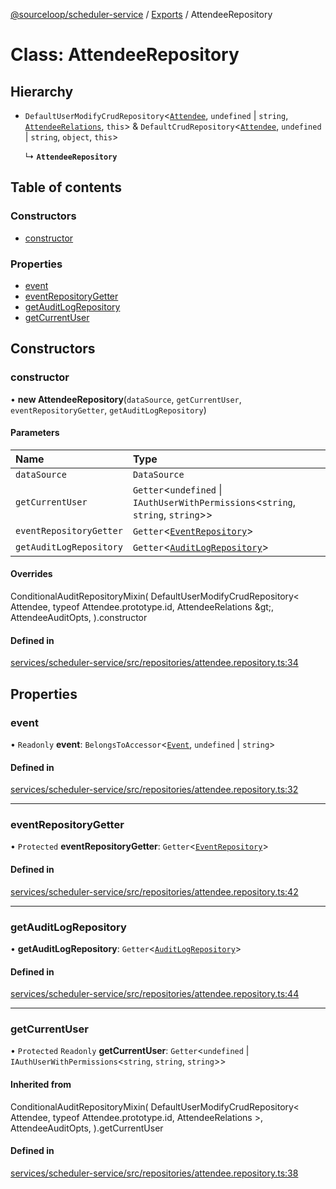[@sourceloop/scheduler-service](../README.md) / [Exports](../modules.md) / AttendeeRepository

# Class: AttendeeRepository

## Hierarchy

- `DefaultUserModifyCrudRepository`<[`Attendee`](Attendee.md), `undefined` \| `string`, [`AttendeeRelations`](../interfaces/AttendeeRelations.md), `this`\> & `DefaultCrudRepository`<[`Attendee`](Attendee.md), `undefined` \| `string`, `object`, `this`\>

  ↳ **`AttendeeRepository`**

## Table of contents

### Constructors

- [constructor](AttendeeRepository.md#constructor)

### Properties

- [event](AttendeeRepository.md#event)
- [eventRepositoryGetter](AttendeeRepository.md#eventrepositorygetter)
- [getAuditLogRepository](AttendeeRepository.md#getauditlogrepository)
- [getCurrentUser](AttendeeRepository.md#getcurrentuser)

## Constructors

### constructor

• **new AttendeeRepository**(`dataSource`, `getCurrentUser`, `eventRepositoryGetter`, `getAuditLogRepository`)

#### Parameters

| Name | Type |
| :------ | :------ |
| `dataSource` | `DataSource` |
| `getCurrentUser` | `Getter`<`undefined` \| `IAuthUserWithPermissions`<`string`, `string`, `string`\>\> |
| `eventRepositoryGetter` | `Getter`<[`EventRepository`](EventRepository.md)\> |
| `getAuditLogRepository` | `Getter`<[`AuditLogRepository`](AuditLogRepository.md)\> |

#### Overrides

ConditionalAuditRepositoryMixin(
  DefaultUserModifyCrudRepository&lt;
    Attendee,
    typeof Attendee.prototype.id,
    AttendeeRelations
  \&gt;,
  AttendeeAuditOpts,
).constructor

#### Defined in

[services/scheduler-service/src/repositories/attendee.repository.ts:34](https://github.com/sourcefuse/loopback4-microservice-catalog/blob/53060ad88/services/scheduler-service/src/repositories/attendee.repository.ts#L34)

## Properties

### event

• `Readonly` **event**: `BelongsToAccessor`<[`Event`](Event.md), `undefined` \| `string`\>

#### Defined in

[services/scheduler-service/src/repositories/attendee.repository.ts:32](https://github.com/sourcefuse/loopback4-microservice-catalog/blob/53060ad88/services/scheduler-service/src/repositories/attendee.repository.ts#L32)

___

### eventRepositoryGetter

• `Protected` **eventRepositoryGetter**: `Getter`<[`EventRepository`](EventRepository.md)\>

#### Defined in

[services/scheduler-service/src/repositories/attendee.repository.ts:42](https://github.com/sourcefuse/loopback4-microservice-catalog/blob/53060ad88/services/scheduler-service/src/repositories/attendee.repository.ts#L42)

___

### getAuditLogRepository

• **getAuditLogRepository**: `Getter`<[`AuditLogRepository`](AuditLogRepository.md)\>

#### Defined in

[services/scheduler-service/src/repositories/attendee.repository.ts:44](https://github.com/sourcefuse/loopback4-microservice-catalog/blob/53060ad88/services/scheduler-service/src/repositories/attendee.repository.ts#L44)

___

### getCurrentUser

• `Protected` `Readonly` **getCurrentUser**: `Getter`<`undefined` \| `IAuthUserWithPermissions`<`string`, `string`, `string`\>\>

#### Inherited from

ConditionalAuditRepositoryMixin(
  DefaultUserModifyCrudRepository<
    Attendee,
    typeof Attendee.prototype.id,
    AttendeeRelations
  \>,
  AttendeeAuditOpts,
).getCurrentUser

#### Defined in

[services/scheduler-service/src/repositories/attendee.repository.ts:38](https://github.com/sourcefuse/loopback4-microservice-catalog/blob/53060ad88/services/scheduler-service/src/repositories/attendee.repository.ts#L38)
